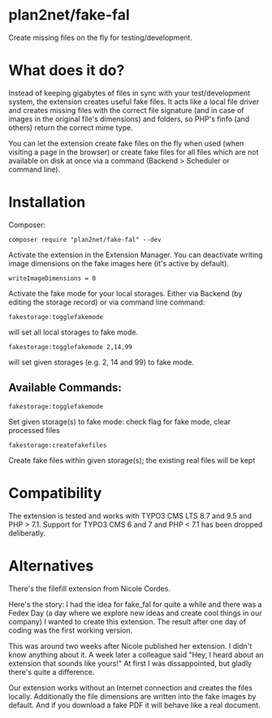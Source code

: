 # plan2net/fake-fal

Create missing files on the fly for testing/development.

# What does it do?

Instead of keeping gigabytes of files in sync with your test/development system, the extension creates useful fake files.
It acts like a local file driver and creates missing files with the correct file signature (and in case of images in the original file's dimensions) and folders, so PHP's finfo (and others) return the correct mime type.

You can let the extension create fake files on the fly when used (when visiting a page in the browser) or create fake files for all files which are not available on disk at once via a command (Backend > Scheduler or command line).

# Installation

Composer:

    composer require "plan2net/fake-fal" --dev

Activate the extension in the Extension Manager.
You can deactivate writing image dimensions on the fake images here (it's active by default).
 
    writeImageDimensions = 0

Activate the fake mode for your local storages.
Either via Backend (by editing the storage record) or via command line command:

    fakestorage:togglefakemode
    
will set all local storages to fake mode.

    fakestorage:togglefakemode 2,14,99
    
will set given storages (e.g. 2, 14 and 99) to fake mode.

## Available Commands:

    fakestorage:togglefakemode
    
Set given storage(s) to fake mode: check flag for fake mode, clear processed files

    fakestorage:createfakefiles
    
Create fake files within given storage(s); the existing real files will be kept

# Compatibility

The extension is tested and works with TYPO3 CMS LTS 8.7 and 9.5 and PHP > 7.1.
Support for TYPO3 CMS 6 and 7 and PHP < 7.1 has been dropped deliberatly.

# Alternatives

There's the filefill extension from Nicole Cordes.

Here's the story: I had the idea for fake_fal for quite a while and there was a Fedex Day (a day where we explore new ideas and create cool things in our company) I wanted to create this extension. The result after one day of coding was the first working version. 

This was around two weeks after Nicole published her extension. I didn't know anything about it. A week later a colleague said "Hey, I heard about an extension that sounds like yours!" At first I was dissappointed, but gladly there's quite a difference.

Our extension works without an Internet connection and creates the files locally. Additionally the file dimensions are written into the fake images by default.
And if you download a fake PDF it will behave like a real document.

